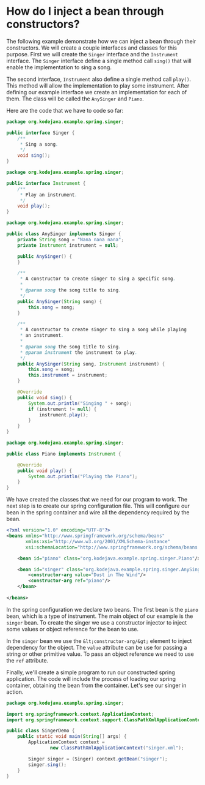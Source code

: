 # How do I inject a bean through constructors?

The following example demonstrate how we can inject a bean through their constructors. We will create a couple interfaces and classes for this purpose. First we will create the `Singer` interface and the `Instrument` interface. The `Singer` interface define a single method call `sing()` that will enable the implementation to sing a song.

The second interface, `Instrument` also define a single method call `play()`. This method will allow the implementation to play some instrument. After defining our example interface we create an implementation for each of them. The class will be called the `AnySinger` and `Piano`.

Here are the code that we have to code so far:

```java
package org.kodejava.example.spring.singer;

public interface Singer {
    /**
     * Sing a song.
     */
    void sing();
}
```

```java
package org.kodejava.example.spring.singer;

public interface Instrument {
    /**
     * Play an instrument.
     */
    void play();
}
```

```java
package org.kodejava.example.spring.singer;

public class AnySinger implements Singer {
    private String song = "Nana nana nana";
    private Instrument instrument = null;

    public AnySinger() {
    }

    /**
     * A constructor to create singer to sing a specific song.
     *
     * @param song the song title to sing.
     */
    public AnySinger(String song) {
        this.song = song;
    }

    /**
     * A constructor to create singer to sing a song while playing
     * an instrument.
     *
     * @param song the song title to sing.
     * @param instrument the instrument to play.
     */
    public AnySinger(String song, Instrument instrument) {
        this.song = song;
        this.instrument = instrument;
    }

    @Override
    public void sing() {
        System.out.println("Singing " + song);
        if (instrument != null) {
            instrument.play();
        }
    }
}
```

```java
package org.kodejava.example.spring.singer;

public class Piano implements Instrument {

    @Override
    public void play() {
        System.out.println("Playing the Piano");
    }
}
```

We have created the classes that we need for our program to work. The next step is to create our spring configuration file. This will configure our bean in the spring container and wire all the dependency required by the bean.

```xml
<?xml version="1.0" encoding="UTF-8"?>
<beans xmlns="http://www.springframework.org/schema/beans"
       xmlns:xsi="http://www.w3.org/2001/XMLSchema-instance"
       xsi:schemaLocation="http://www.springframework.org/schema/beans http://www.springframework.org/schema/beans/spring-beans.xsd">

    <bean id="piano" class="org.kodejava.example.spring.singer.Piano"/>

    <bean id="singer" class="org.kodejava.example.spring.singer.AnySinger">
        <constructor-arg value="Dust in The Wind"/>
        <constructor-arg ref="piano"/>
    </bean>
    
</beans>
```

In the spring configuration we declare two beans. The first bean is the `piano` bean, which is a type of instrument. The main object of our example is the `singer` bean. To create the singer we use a constructor injector to inject some values or object reference for the bean to use.

In the `singer` bean we use the `&lt;constructor-arg/&gt;` element to inject dependency for the object. The `value` attribute can be use for passing a string or other primitive value. To pass an object reference we need to use the `ref` attribute.

Finally, we'll create a simple program to run our constructed spring application. The code will include the process of loading our spring container, obtaining the bean from the container. Let's see our singer in action.

```java
package org.kodejava.example.spring.singer;

import org.springframework.context.ApplicationContext;
import org.springframework.context.support.ClassPathXmlApplicationContext;

public class SingerDemo {
    public static void main(String[] args) {
        ApplicationContext context =
                new ClassPathXmlApplicationContext("singer.xml");

        Singer singer = (Singer) context.getBean("singer");
        singer.sing();
    }
}
```
